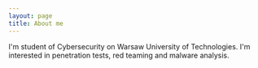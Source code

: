 ```yaml
---
layout: page
title: About me
---
```


I'm student of Cybersecurity on Warsaw University of Technologies. I'm interested in penetration tests, red teaming and malware analysis.
